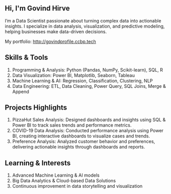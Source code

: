 ## Hi, I'm Govind Hirve

I’m a Data Scientist passionate about turning complex data into actionable insights. I specialize in data analysis, 
visualization, and predictive modeling, helping businesses make data-driven decisions.

My portfolio: http://govindprofile.ccbp.tech

## Skills & Tools
  1. Programming & Analysis: Python (Pandas, NumPy, Scikit-learn), SQL, R
  2. Data Visualization: Power BI, Matplotlib, Seaborn, Tableau
  3. Machine Learning & AI: Regression, Classification, Clustering, NLP
  4. Data Engineering: ETL, Data Cleaning, Power Query, SQL Joins, Merge & Append

## Projects Highlights
  1. PizzaHut Sales Analysis: Designed dashboards and insights using SQL & Power BI to track sales trends and performance metrics.
  2. COVID-19 Data Analysis: Conducted performance analysis using Power BI, creating interactive dashboards to visualize cases and trends.
  3. Preference Analysis: Analyzed customer behavior and preferences, delivering actionable insights through dashboards and reports.

## Learning & Interests
1. Advanced Machine Learning & AI models
2. Big Data Analytics & Cloud-based Data Solutions
3. Continuous improvement in data storytelling and visualization
